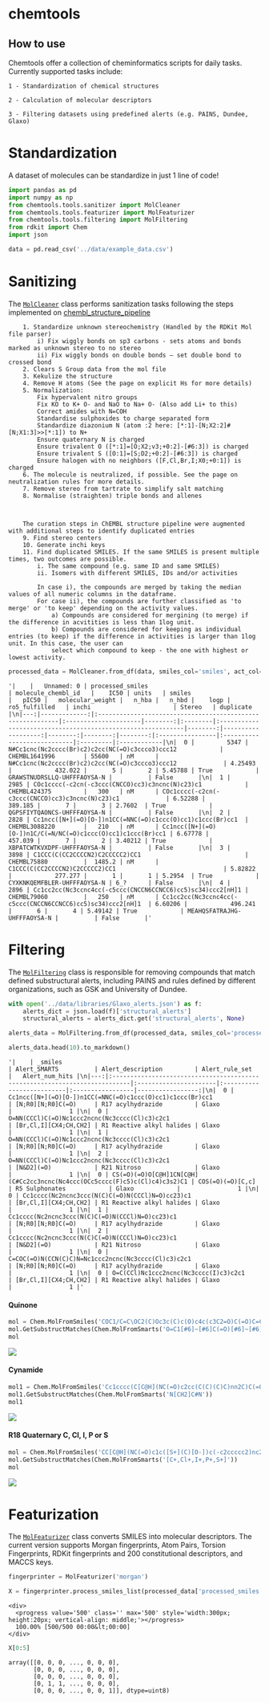 chemtools
================

<!-- WARNING: THIS FILE WAS AUTOGENERATED! DO NOT EDIT! -->

## How to use

Chemtools offer a collection of cheminformatics scripts for daily tasks.
Currently supported tasks include:

    1 - Standardization of chemical structures

    2 - Calculation of molecular descriptors

    3 - Filtering datasets using predefined alerts (e.g. PAINS, Dundee, Glaxo)

# Standardization

A dataset of molecules can be standardize in just 1 line of code!

``` python
import pandas as pd
import numpy as np
from chemtools.tools.sanitizer import MolCleaner
from chemtools.tools.featurizer import MolFeaturizer
from chemtools.tools.filtering import MolFiltering
from rdkit import Chem
import json
```

``` python
data = pd.read_csv('../data/example_data.csv')
```

# Sanitizing

The
[`MolCleaner`](https://marcossantanaioc.github.io/chemtools/tools.sanitizer.html#molcleaner)
class performs sanitization tasks following the steps implemented on
[chembl_structure_pipeline](https://github.com/chembl/ChEMBL_Structure_Pipeline)

        1. Standardize unknown stereochemistry (Handled by the RDKit Mol file parser)
            i) Fix wiggly bonds on sp3 carbons - sets atoms and bonds marked as unknown stereo to no stereo
            ii) Fix wiggly bonds on double bonds – set double bond to crossed bond
        2. Clears S Group data from the mol file
        3. Kekulize the structure
        4. Remove H atoms (See the page on explicit Hs for more details)
        5. Normalization:
            Fix hypervalent nitro groups
            Fix KO to K+ O- and NaO to Na+ O- (Also add Li+ to this)
            Correct amides with N=COH
            Standardise sulphoxides to charge separated form
            Standardize diazonium N (atom :2 here: [*:1]-[N;X2:2]#[N;X1:3]>>[*:1]) to N+
            Ensure quaternary N is charged
            Ensure trivalent O ([*:1]=[O;X2;v3;+0:2]-[#6:3]) is charged
            Ensure trivalent S ([O:1]=[S;D2;+0:2]-[#6:3]) is charged
            Ensure halogen with no neighbors ([F,Cl,Br,I;X0;+0:1]) is charged
        6. The molecule is neutralized, if possible. See the page on neutralization rules for more details.
        7. Remove stereo from tartrate to simplify salt matching
        8. Normalise (straighten) triple bonds and allenes
        
        
        
        The curation steps in ChEMBL structure pipeline were augmented with additional steps to identify duplicated entries
        9. Find stereo centers
        10. Generate inchi keys
        11. Find duplicated SMILES. If the same SMILES is present multiple times, two outcomes are possible.
            i. The same compound (e.g. same ID and same SMILES)
            ii. Isomers with different SMILES, IDs and/or activities
            
            In case i), the compounds are merged by taking the median values of all numeric columns in the dataframe. 
            For case ii), the compounds are further classified as 'to merge' or 'to keep' depending on the activity values.
                a) Compounds are considered for mergining (to merge) if the difference in acvitities is less than 1log unit.
                b) Compounds are considered for keeping as individual entries (to keep) if the difference in activities is larger than 1log unit. In this case, the user can
                select which compound to keep - the one with highest or lowest activity.

``` python
processed_data = MolCleaner.from_df(data, smiles_col='smiles', act_col='pIC50', id_col='molecule_chembl_id')
```

    '|    |   Unnamed: 0 | processed_smiles                                           | molecule_chembl_id   |    IC50 | units   | smiles                                                      |   pIC50 |   molecular_weight |   n_hba |   n_hbd |    logp | ro5_fulfilled   | inchi                       | Stereo   | duplicate   |\n|---:|-------------:|:-----------------------------------------------------------|:---------------------|--------:|:--------|:------------------------------------------------------------|--------:|-------------------:|--------:|--------:|--------:|:----------------|:----------------------------|:---------|:------------|\n|  0 |         5347 | N#Cc1cnc(Nc2cccc(Br)c2)c2cc(NC(=O)c3ccco3)ccc12            | CHEMBL1641996        | 55600   | nM      | N#Cc1cnc(Nc2cccc(Br)c2)c2cc(NC(=O)c3ccco3)ccc12             | 4.25493 |            432.022 |       5 |       2 | 5.45788 | True            | GRAWSTNUDRSLLQ-UHFFFAOYSA-N |          | False       |\n|  1 |         2985 | COc1cccc(-c2cn(-c3ccc(CNCCO)cc3)c3ncnc(N)c23)c1            | CHEMBL424375         |   300   | nM      | COc1cccc(-c2cn(-c3ccc(CNCCO)cc3)c3ncnc(N)c23)c1             | 6.52288 |            389.185 |       7 |       3 | 2.7602  | True            | QGPSFIYTQAONCS-UHFFFAOYSA-N |          | False       |\n|  2 |         2828 | Cc1ncc([N+](=O)[O-])n1CC(=NNC(=O)c1ccc(O)cc1)c1ccc(Br)cc1  | CHEMBL3088220        |   210   | nM      | Cc1ncc([N+](=O)[O-])n1C/C(=N/NC(=O)c1ccc(O)cc1)c1ccc(Br)cc1 | 6.67778 |            457.039 |       7 |       2 | 3.40212 | True            | XBPATCWTKVXDPF-UHFFFAOYSA-N |          | False       |\n|  3 |         3898 | C1CCC(C(CC2CCCCN2)C2CCCCC2)CC1                             | CHEMBL75880          |  1485.2 | nM      | C1CCC(C(CC2CCCCN2)C2CCCCC2)CC1                              | 5.82822 |            277.277 |       1 |       1 | 5.2954  | True            | CYXKNKQEMFBLER-UHFFFAOYSA-N | 6_?      | False       |\n|  4 |         2896 | Cc1cc2cc(Nc3ccnc4cc(-c5ccc(CNCCN6CCNCC6)cc5)sc34)ccc2[nH]1 | CHEMBL79060          |   250   | nM      | Cc1cc2cc(Nc3ccnc4cc(-c5ccc(CNCCN6CCNCC6)cc5)sc34)ccc2[nH]1  | 6.60206 |            496.241 |       6 |       4 | 5.49142 | True            | MEAHQSFATRAJHG-UHFFFAOYSA-N |          | False       |'

# Filtering

The
[`MolFiltering`](https://marcossantanaioc.github.io/chemtools/toolsfiltering.html#molfiltering)
class is responsible for removing compounds that match defined
substructural alerts, including PAINS and rules defined by different
organizations, such as GSK and University of Dundee.

``` python
with open('../data/libraries/Glaxo_alerts.json') as f:
    alerts_dict = json.load(f)['structural_alerts']
    structural_alerts = alerts_dict.get('structural_alerts', None)
```

``` python
alerts_data = MolFiltering.from_df(processed_data, smiles_col='processed_smiles', alerts_dict=alerts_dict)
```

``` python
alerts_data.head(10).to_markdown()
```

    '|    | _smiles                                                                    | Alert_SMARTS          | Alert_description         | Alert_rule_set   |   Alert_num_hits |\n|---:|:---------------------------------------------------------------------------|:----------------------|:--------------------------|:-----------------|-----------------:|\n|  0 | Cc1ncc([N+](=O)[O-])n1CC(=NNC(=O)c1ccc(O)cc1)c1ccc(Br)cc1                  | [N;R0][N;R0]C(=O)     | R17 acylhydrazide         | Glaxo            |                1 |\n|  0 | O=NN(CCCl)C(=O)Nc1ccc2ncnc(Nc3cccc(Cl)c3)c2c1                              | [Br,Cl,I][CX4;CH,CH2] | R1 Reactive alkyl halides | Glaxo            |                1 |\n|  1 | O=NN(CCCl)C(=O)Nc1ccc2ncnc(Nc3cccc(Cl)c3)c2c1                              | [N;R0][N;R0]C(=O)     | R17 acylhydrazide         | Glaxo            |                1 |\n|  2 | O=NN(CCCl)C(=O)Nc1ccc2ncnc(Nc3cccc(Cl)c3)c2c1                              | [N&D2](=O)            | R21 Nitroso               | Glaxo            |                1 |\n|  0 | CS(=O)(=O)O[C@H]1CN[C@H](C#Cc2cc3ncnc(Nc4ccc(OCc5cccc(F)c5)c(Cl)c4)c3s2)C1 | COS(=O)(=O)[C,c]      | R5 Sulphonates            | Glaxo            |                1 |\n|  0 | Cc1cccc(Nc2ncnc3ccc(N(C)C(=O)N(CCCl)N=O)cc23)c1                            | [Br,Cl,I][CX4;CH,CH2] | R1 Reactive alkyl halides | Glaxo            |                1 |\n|  1 | Cc1cccc(Nc2ncnc3ccc(N(C)C(=O)N(CCCl)N=O)cc23)c1                            | [N;R0][N;R0]C(=O)     | R17 acylhydrazide         | Glaxo            |                1 |\n|  2 | Cc1cccc(Nc2ncnc3ccc(N(C)C(=O)N(CCCl)N=O)cc23)c1                            | [N&D2](=O)            | R21 Nitroso               | Glaxo            |                1 |\n|  0 | C=COC(=O)N(CCN(C)C)N=Nc1ccc2ncnc(Nc3cccc(Cl)c3)c2c1                        | [N;R0][N;R0]C(=O)     | R17 acylhydrazide         | Glaxo            |                1 |\n|  0 | O=C(CCl)Nc1ccc2ncnc(Nc3cccc(I)c3)c2c1                                      | [Br,Cl,I][CX4;CH,CH2] | R1 Reactive alkyl halides | Glaxo            |                1 |'

#### Quinone

``` python
mol = Chem.MolFromSmiles('COC1/C=C\OC2(C)Oc3c(C)c(O)c4c(c3C2=O)C(=O)C=C(NC(=O)/C(C)=C\C=C/C(C)C(O)C(C)C(O)C(C)C(OC(C)=O)C1C)C4=O')
mol.GetSubstructMatches(Chem.MolFromSmarts('O=C1[#6]~[#6]C(=O)[#6]~[#6]1'))
mol
```

![](index_files/figure-gfm/cell-11-output-1.png)

#### Cynamide

``` python
mol1 = Chem.MolFromSmiles('Cc1cccc(C[C@H](NC(=O)c2cc(C(C)(C)C)nn2C)C(=O)NCC#N)c1')
mol1.GetSubstructMatches(Chem.MolFromSmarts('N[CH2]C#N'))
mol1
```

![](index_files/figure-gfm/cell-12-output-1.png)

#### R18 Quaternary C, Cl, I, P or S

``` python
mol = Chem.MolFromSmiles('CC[C@H](NC(=O)c1c([S+](C)[O-])c(-c2ccccc2)nc2ccccc12)c1ccccc1')
mol.GetSubstructMatches(Chem.MolFromSmarts('[C+,Cl+,I+,P+,S+]'))
mol
```

![](index_files/figure-gfm/cell-13-output-1.png)

# Featurization

The
[`MolFeaturizer`](https://marcossantanaioc.github.io/chemtools/tools.featurizer.html#molfeaturizer)
class converts SMILES into molecular descriptors. The current version
supports Morgan fingerprints, Atom Pairs, Torsion Fingerprints, RDKit
fingerprints and 200 constitutional descriptors, and MACCS keys.

``` python
fingerprinter = MolFeaturizer('morgan')
```

``` python
X = fingerprinter.process_smiles_list(processed_data['processed_smiles'].values)
```

<style>
    /* Turns off some styling */
    progress {
        /* gets rid of default border in Firefox and Opera. */
        border: none;
        /* Needs to be in here for Safari polyfill so background images work as expected. */
        background-size: auto;
    }
    progress:not([value]), progress:not([value])::-webkit-progress-bar {
        background: repeating-linear-gradient(45deg, #7e7e7e, #7e7e7e 10px, #5c5c5c 10px, #5c5c5c 20px);
    }
    .progress-bar-interrupted, .progress-bar-interrupted::-webkit-progress-bar {
        background: #F44336;
    }
</style>

    <div>
      <progress value='500' class='' max='500' style='width:300px; height:20px; vertical-align: middle;'></progress>
      100.00% [500/500 00:00&lt;00:00]
    </div>
    

``` python
X[0:5]
```

    array([[0, 0, 0, ..., 0, 0, 0],
           [0, 0, 0, ..., 0, 0, 0],
           [0, 0, 0, ..., 0, 0, 0],
           [0, 1, 1, ..., 0, 0, 0],
           [0, 0, 0, ..., 0, 0, 1]], dtype=uint8)
